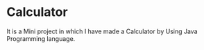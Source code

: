 # Calculator
It is a Mini project in which I have made a Calculator by Using Java Programming language.   
